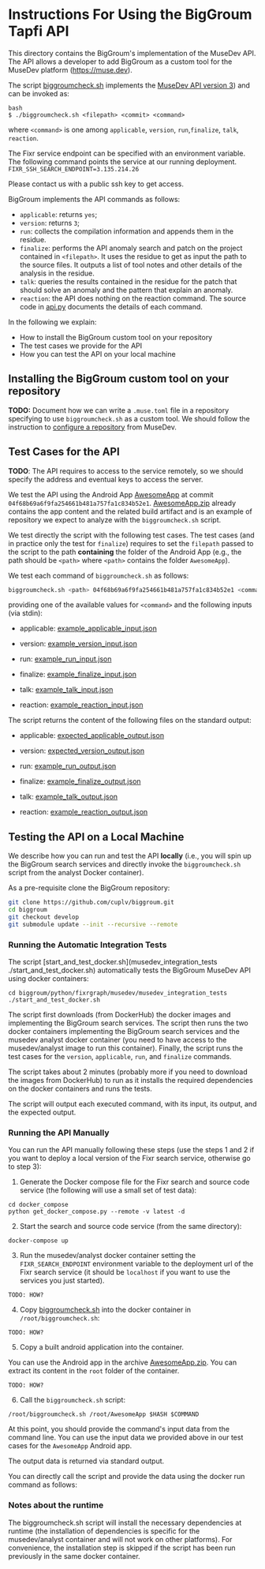 # Instructions For Using the BigGroum Tapfi API

This directory contains the BigGroum's implementation of the MuseDev
API. The API allows a developer to add BigGroum as a custom tool for
the MuseDev platform (https://muse.dev).

The script [biggroumcheck.sh](biggroumcheck.sh) implements the [MuseDev
API version 3](http://)) and can be invoked as:

```
bash
$ ./biggroumcheck.sh <filepath> <commit> <command>
```

where `<command>` is one among `applicable`, `version`,
`run`,`finalize`, `talk`, `reaction`.

The Fixr service endpoint can be specified with an environment variable.  The following command points the service at our running deployment.
```FIXR_SSH_SEARCH_ENDPOINT=3.135.214.26```

Please contact us with a public ssh key to get access.

BigGroum implements the API commands as follows:
- `applicable`: returns `yes`;
- `version`: returns `3`;
- `run`: collects the compilation information and appends them in the
  residue.
- `finalize`: performs the API anomaly search and patch on the project
  contained in `<filepath>`. It uses the residue to get as input the
  path to the source files. It outputs a list of tool notes and other
  details of the analysis in the residue.
- `talk`: queries the results contained in the residue for the patch
  that should solve an anomaly and the pattern that explain an
  anomaly.
- `reaction`: the API does nothing on the reaction command.
The source code in [api.py](api.py) documents the details of each
command.


In the following we explain:
- How to install the BigGroum custom tool on your repository
- The test cases we provide for the API
- How you can test the API on your local machine


## Installing the BigGroum custom tool on your repository
**TODO:** Document how we can write a `.muse.toml` file in a
repository specifying to use `biggroumcheck.sh` as a custom tool.
We should follow the instruction to [configure a
repository](https://docs.muse.dev/docs/repository-configuration/#inrepooptions)
from  MuseDev.


## Test Cases for the API

**TODO**: The API requires to access to the service remotely, so we
should specify the address and eventual keys to access the server.

We test the API using the Android App
[AwesomeApp](https://github.com/cuplv/AwesomeApp) at commit
`04f68b69a6f9fa254661b481a757fa1c834b52e1`.
[AwesomeApp.zip](../test/data/AwesomeApp.zip) already contains the app
content and the related build artifact and is an example of repository
we expect to analyze with the `biggroumcheck.sh` script.

We test directly the script with the following test cases. The test
cases (and in practice only the test for `finalize`)  requires to
set the `filepath` passed to the script to the path **containing** the
folder of the Android App (e.g., the path should be `<path>` where
`<path>` contains the folder `AwesomeApp`).

We test each command of `biggroumcheck.sh` as follows:

```bash
biggroumcheck.sh <path> 04f68b69a6f9fa254661b481a757fa1c834b52e1 <command>
```

providing one of the available values for `<command>` and the following inputs (via stdin):

- applicable: [example_applicable_input.json](./musedev_integration_tests/example_applicable_input.json)

- version:  [example_version_input.json](./musedev_integration_tests/example_version_input.json)

- run:  [example_run_input.json](./musedev_integration_tests/example_run_input.json)

- finalize:  [example_finalize_input.json](./musedev_integration_tests/example_finalize_input.json)

- talk:  [example_talk_input.json](./musedev_integration_tests/example_talk_input.json)

- reaction: [example_reaction_input.json](./musedev_integration_tests/example_reaction_input.json)

The script returns the content of the following files on the standard output:

- applicable: [expected_applicable_output.json](./musedev_integration_tests/expected_applicable_output.json)

- version: [expected_version_output.json](./musedev_integration_tests/expected_version_output.json)

- run: [example_run_output.json](./musedev_integration_tests/example_run_output.json)

- finalize: [example_finalize_output.json](./musedev_integration_tests/example_finalize_output.json)

- talk: [example_talk_output.json](./musedev_integration_tests/example_talk_output.json)

- reaction: [example_reaction_output.json](./musedev_integration_tests/example_reaction_output.json)


## Testing the API on a Local Machine

We describe how you can run and test the API **locally** (i.e., you
will spin up the BigGroum search services and directly invoke the
`biggroumcheck.sh` script from the analyst Docker container).

As a pre-requisite clone the BigGroum repository:
```bash
git clone https://github.com/cuplv/biggroum.git
cd biggroum
git checkout develop
git submodule update --init --recursive --remote
```

### Running the Automatic Integration Tests
The script [start_and_test_docker.sh](musedev_integration_tests ./start_and_test_docker.sh)
 automatically tests the BigGroum MuseDev API using docker containers:
```
cd biggroum/python/fixrgraph/musedev/musedev_integration_tests
./start_and_test_docker.sh
```

The script first downloads (from DockerHub) the docker images
and implementing the BigGroum search services.
The script then runs the two docker containers implementing the BigGroum
search services and the musedev analyst docker container (you need to
have access to the musedev/analyst image to run this container). Finally, the
script runs the test cases for the `version`, `applicable`, `run`, and
`finalize` commands.

The script takes about 2 minutes (probably more if you need to
download the images from DockerHub) to run as it installs the required
dependencies on the docker containers and runs the tests. 

The script will output each executed command, with its input, its
output, and the expected output.


### Running the API Manually

You can run the API manually following these steps (use the steps 1 and 2
if you want to deploy a local version of the Fixr search service,
otherwise go to step 3):

1) Generate the Docker compose file for the Fixr search and source code service (the following will use a small set of test data):

```
cd docker_compose
python get_docker_compose.py --remote -v latest -d
```

2) Start the search and source code service (from the same directory):
```
docker-compose up
```

3) Run the musedev/analyst docker container setting the `FIXR_SEARCH_ENDPOINT` environment variable to the deployment url of the Fixr search service (it should be `localhost` if you want to use the services you just started).

```
TODO: HOW?
```

4) Copy [biggroumcheck.sh](biggroumcheck.sh) into the docker container in `/root/biggroumcheck.sh`:

```
TODO: HOW?
```

5) Copy a built android application into the container.

You can use the Android app in the archive
[AwesomeApp.zip](../test/data/AwesomeApp.zip). You can extract its
content in the `root` folder of the container.

```
TODO: HOW?
```


6) Call the `biggroumcheck.sh` script:
```
/root/biggroumcheck.sh /root/AwesomeApp $HASH $COMMAND
```

At this point, you should provide the command's input data from the
command line. You can use the input data we provided above in our test
cases for the `AwesomeApp` Android app.

The output data is returned via standard output.

You can directly call the script and provide the data using the docker
run command as follows:


### Notes about the runtime
The biggroumcheck.sh script will install the necessary dependencies at
runtime (the installation of dependencies is specific for the
musedev/analyst container and will not work on other platforms). For
convenience, the installation step is skipped if the script has  been
run previously in the same docker container.

